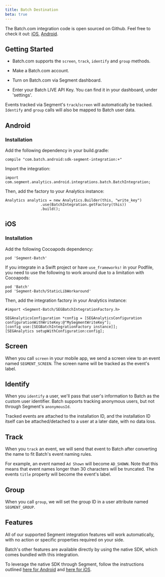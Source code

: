 ```yaml
---
title: Batch Destination
beta: true
---
```


The Batch.com integration code is open sourced on Github. Feel free to check it out: [iOS](https://github.com/BatchLabs/ios-segment-integration),  [Android](https://github.com/BatchLabs/android-segment-integration).

## Getting Started

* Batch.com supports the `screen`, `track`, `identify` and `group` methods.

* Make a Batch.com account.
* Turn on Batch.com via Segment dashboard.
* Enter your Batch LIVE API Key. You can find it in your dashboard, under 'settings'.

Events tracked via Segment's `track`/`screen` will automatically be tracked. `Identify` and `group` calls will also be mapped to Batch user data.

## Android

### Installation

Add the following dependency in your build.gradle:

```
compile "com.batch.android:sdk-segment-integration:+"
```

Import the integration:

```
import com.segment.analytics.android.integrations.batch.BatchIntegration;

```

Then, add the factory to your Analytics instance:

```
Analytics analytics = new Analytics.Builder(this, "write_key")
                .use(BatchIntegration.getFactory(this))
                .build();
```


## iOS

### Installation

Add the following Cocoapods dependency:

```
pod 'Segment-Batch'
```

If you integrate in a Swift project or have `use_frameworks!` in your Podfile, you need to use the following to work around due to a limitation with Cocoapods:

```
pod 'Batch'
pod 'Segment-Batch/StaticLibWorkaround'
```

Then, add the integration factory in your Analytics instance:

```
#import <Segment-Batch/SEGBatchIntegrationFactory.h>

SEGAnalyticsConfiguration *config = [SEGAnalyticsConfiguration configurationWithWriteKey:@"MySegmentWriteKey"];
[config use:[SEGBatchIntegrationFactory instance]];
[SEGAnalytics setupWithConfiguration:config];
```

## Screen

When you call `screen` in your mobile app, we send a screen view to an event named `SEGMENT_SCREEN`. The screen name will be tracked as the event's label.

## Identify

When you `identify` a user, we'll pass that user's information to Batch as the custom user identifier. Batch supports tracking anonymous users, but not through Segment's `anonymousId`.

Tracked events are attached to the installation ID, and the installation ID itself can be attached/detached to a user at a later date, with no data loss.

## Track

When you `track` an event, we will send that event to Batch after converting the name to fit Batch's event naming rules.

For example, an event named `Ad Shown` will become `AD_SHOWN`. Note that this means that event names longer than 30 characters will be truncated.
The events `title` property will become the event's label.

## Group

When you call `group`, we will set the group ID in a user attribute named `SEGMENT_GROUP`.

## Features

All of our supported Segment integration features will work automatically, with no action or specific properties required on your side.

Batch's other features are available directly by using the native SDK, which comes bundled with this integration.

To leverage the native SDK through Segment, follow the instructions outlined [here for Android](https://segment.com/docs/sources/mobile/android/#how-can-i-use-an-destination-specific-feature-e-g-mixpanel-s-push-notifications-) and [here for iOS](https://segment.com/docs/sources/mobile/ios/#what-if-your-sdk-doesn-t-support-feature-x-).
